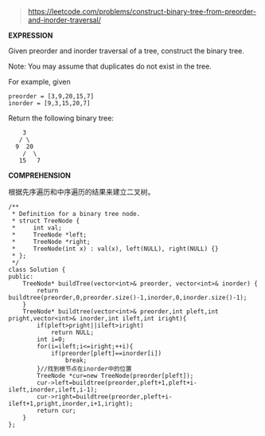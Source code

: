 >https://leetcode.com/problems/construct-binary-tree-from-preorder-and-inorder-traversal/

**EXPRESSION**

Given preorder and inorder traversal of a tree, construct the binary tree.

Note:
You may assume that duplicates do not exist in the tree.

For example, given

    preorder = [3,9,20,15,7]
    inorder = [9,3,15,20,7]

Return the following binary tree:

        3
       / \
      9  20
        /  \
       15   7
       
**COMPREHENSION**

根据先序遍历和中序遍历的结果来建立二叉树。

```
/**
 * Definition for a binary tree node.
 * struct TreeNode {
 *     int val;
 *     TreeNode *left;
 *     TreeNode *right;
 *     TreeNode(int x) : val(x), left(NULL), right(NULL) {}
 * };
 */
class Solution {
public:
    TreeNode* buildTree(vector<int>& preorder, vector<int>& inorder) {
        return buildtree(preorder,0,preorder.size()-1,inorder,0,inorder.size()-1);
    }
    TreeNode* buildtree(vector<int>& preorder,int pleft,int pright,vector<int>& inorder,int ileft,int iright){
        if(pleft>pright||ileft>iright)
            return NULL;
        int i=0;
        for(i=ileft;i<=iright;++i){
            if(preorder[pleft]==inorder[i])
                break;
        }//找到根节点在inorder中的位置
        TreeNode *cur=new TreeNode(preorder[pleft]);
        cur->left=buildtree(preorder,pleft+1,pleft+i-ileft,inorder,ileft,i-1);
        cur->right=buildtree(preorder,pleft+i-ileft+1,pright,inorder,i+1,iright);
        return cur;
    }
};
```
